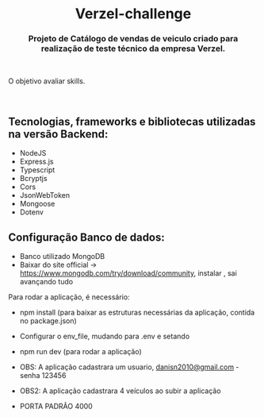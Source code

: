 <h1 align="center">
  Verzel-challenge
</h1>
<h3 align="center">Projeto de Catálogo de vendas de veiculo criado para realização de teste técnico da empresa Verzel.</h3>
<br/>
<p>
O objetivo avaliar skills.

</p> 

<br/>

## **Tecnologias, frameworks e bibliotecas utilizadas na versão Backend:**

- NodeJS
- Express.js
- Typescript
- Bcryptjs
- Cors
- JsonWebToken
- Mongoose
- Dotenv

## **Configuração Banco de dados:**
- Banco utilizado MongoDB
- Baixar do site official -> https://www.mongodb.com/try/download/community, instalar , sai avançando tudo

Para rodar a aplicação, é necessário:
- npm install (para baixar as estruturas necessárias da aplicação, contida no package.json)
- Configurar o env_file, mudando para .env e setando
- npm run dev (para rodar a aplicação)

- OBS: A aplicação cadastrara um usuario, danisn2010@gmail.com - senha 123456 
- OBS2: A aplicação cadastrara 4 veículos ao subir a aplicação
- PORTA PADRÃO 4000
  